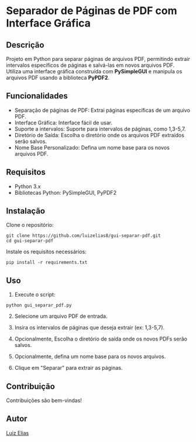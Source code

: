 # Separador de Páginas de PDF com Interface Gráfica

## Descrição

Projeto em Python para separar páginas de arquivos PDF, permitindo extrair intervalos específicos de páginas e salvá-las em novos arquivos PDF. Utiliza uma interface gráfica construída com **PySimpleGUI** e manipula os arquivos PDF usando a biblioteca **PyPDF2**.

## Funcionalidades

- Separação de páginas de PDF: Extrai páginas específicas de um arquivo PDF.
- Interface Gráfica: Interface fácil de usar.
- Suporte a intervalos: Suporte para intervalos de páginas, como 1,3-5,7.
- Diretório de Saída: Escolha o diretório onde os arquivos PDF extraídos serão salvos.
- Nome Base Personalizado: Defina um nome base para os novos arquivos PDF.

## Requisitos

- Python 3.x
- Bibliotecas Python: PySimpleGUI, PyPDF2

## Instalação

Clone o repositório:

```
git clone https://github.com/luizelias8/gui-separar-pdf.git
cd gui-separar-pdf
```

Instale os requisitos necessários:
```
pip install -r requirements.txt
```

## Uso

1. Execute o script:

```
python gui_separar_pdf.py
```

2. Selecione um arquivo PDF de entrada.

3. Insira os intervalos de páginas que deseja extrair (ex: 1,3-5,7).

4. Opcionalmente, Escolha o diretório de saída onde os novos PDFs serão salvos.

5. Opcionalmente, defina um nome base para os novos arquivos.

6. Clique em "Separar" para extrair as páginas.

## Contribuição

Contribuições são bem-vindas!

## Autor

[Luiz Elias](https://github.com/luizelias8)